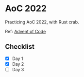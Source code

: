# AoC 2022

Practicing AoC 2022, with Rust crab.

Ref: [Advent of Code](https://adventofcode.com/)

## Checklist

- [x] Day 1
- [x] Day 2
- [ ] Day 3

